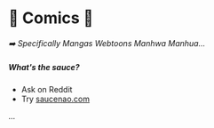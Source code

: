 # 📖 Comics 📖

*➡️ Specifically Mangas Webtoons Manhwa Manhua...*

<div class="row row-cols-md-2 mt-4"><div>

##### What's the sauce?

* Ask on Reddit
* Try [saucenao.com](https://saucenao.com)
</div><div>

...
</div></div>